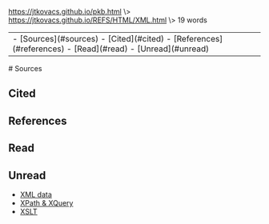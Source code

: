 <p id="path"><a href="../../pkb.html">https://jtkovacs.github.io/pkb.html</a> \> <a href="https://jtkovacs.github.io/REFS/HTML/XML.html">https://jtkovacs.github.io/REFS/HTML/XML.html</a> \> 19 words </p><table class="TOC"><tr><td>- [Sources](#sources)
	- [Cited](#cited)
	- [References](#references)
	- [Read](#read)
	- [Unread](#unread)
</td></tr></table>
# Sources

## Cited

## References

## Read

## Unread

- [XML data](https://lagunita.stanford.edu/courses/DB/XML/SelfPaced/about)
- [XPath &amp; XQuery](https://lagunita.stanford.edu/courses/DB/XPath/SelfPaced/about)
- [XSLT](https://lagunita.stanford.edu/courses/DB/XSLT/SelfPaced/about)